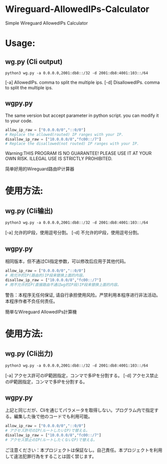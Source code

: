 # Wireguard-AllowedIPs-Calculator

Simple Wireguard AllowedIPs Calculator

# Usage:

## wg.py (Cli output)

`python3 wg.py -a 0.0.0.0,2001:db8::/32 -d 2001:db8:4001:103::/64`

[-a] AllowedIPs. comma to split the multiple ips.
[-d] DisallowedIPs. comma to split the multiple ips.

## wgpy.py

The same version but accept parameter in python script. you can modify it to your code.

```python
allow_ip_raw = ["0.0.0.0/0","::0/0"]
# Replace the allowed(routed) IP ranges with your IP.
disallow_ip_raw = ["10.0.0.0/8","fc00::/7"]
# Replace the disallowed(not routed) IP ranges with your IP.
```

Warning:THIS PROGRAM IS NO GUARANTEE! PLEASE USE IT AT YOUR OWN RISK. ILLEGAL USE IS STRICTLY PROHIBITED.

简单好用的Wireguard路由IP计算器

# 使用方法:

## wg.py (Cli输出)

`python3 wg.py -a 0.0.0.0,2001:db8::/32 -d 2001:db8:4001:103::/64`

[-a] 允许的IP段，使用逗号分割。
[-d] 不允许的IP段，使用逗号分割。

## wgpy.py

相同版本，但不通过Cli指定参数，可以修改后应用于其他代码。

```python
allow_ip_raw = ["0.0.0.0/0","::0/0"]
# 用允许的IP(路由的)IP段来替换上面的内容。
disallow_ip_raw = ["10.0.0.0/8","fc00::/7"]
# 用不允许的IP(直接路由不通过wg的IP段)IP段来替换上面的内容。
```

警告：本程序无任何保证, 请自行承担使用风险。严禁利用本程序进行非法活动。本程序作者不负任何责任。

簡単なWireguard AllowedIPs計算機

# 使用方法:

## wg.py (Cli出力)

`python3 wg.py -a 0.0.0.0,2001:db8::/32 -d 2001:db8:4001:103::/64`

[-a] アクセス許可のIP範囲指定，コンマで多IPを分割する。
[-d] アクセス禁止のIP範囲指定，コンマで多IPを分割する。

## wgpy.py

上記と同じだが、Cliを通じてパラメータを取得しない。プログラム内で指定する。編集した後で他のコードでも利用可能。

```python
allow_ip_raw = ["0.0.0.0/0","::0/0"]
# アクセス許可のIP(ルートしたいIP)で替える。
disallow_ip_raw = ["10.0.0.0/8","fc00::/7"]
# アクセス禁止のIP(ルートしたくないIP)で替える。
```

ご注意ください：本プロジェクトは保証なし。自己責任。本プロジェクトを利用して違法犯罪行為をすることは固く禁じます。

